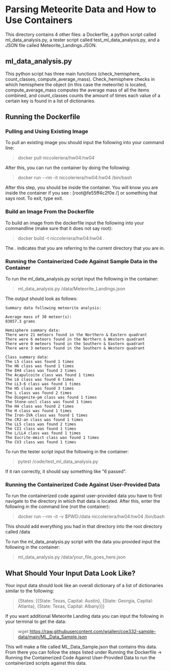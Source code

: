 # Parsing Meteorite Data and How to Use Containers

This directory contains 4 other files: a Dockerfile, a python script called ml_data_analysis.py, a tester script called test_ml_data_analysis.py, and a JSON file called Meteorite_Landings.JSON. 

## ml_data_analysis.py
This python script has three main functions (check_hemisphere, count_classes, compute_average_mass). Check_hemisphere checks in which hemisphere the object (in this case the meteorite) is located, compute_average_mass computes the average mass of all the items combined, and count_classes counts the amount of times each value of a certain key is found in a list of dictionaries.

## Running the Dockerfile

### Pulling and Using Existing Image
To pull an existing image you should input the following into your command line:
> docker pull niccoleriera/hw04:hw04

After this, you can run the container by doing the following:
> docker run --rm -it niccoleriera/hw04:hw04 /bin/bash

After this step, you should be inside the container. You will know you are inside the container if you see  :
[root@fe55ff4c2f0e /] or something that says root. To exit, type exit.

### Build an Image From the Dockerfile
To build an image from the dockerfile input the following into your commandline (make sure that it does not say root):
> docker build -t niccoleriera/hw04:hw04 .

The . indicates that you are referring to the current directory that you are in.

### Running the Containerized Code Against Sample Data in the Container
To run the ml_data_analysis.py script input the following in the container:
> ml_data_analysis.py /data/Meteorite_Landings.json

The output should look as follows:
```
Summary data following meteorite analysis:

Average mass of 30 meteor(s):
83857.3 grams

Hemisphere summary data:
There were 21 meteors found in the Northern & Eastern quadrant
There were 6 meteors found in the Northern & Western quadrant
There were 0 meteors found in the Southern & Eastern quadrant
There were 3 meteors found in the Southern & Western quadrant

Class summary data:
The L5 class was found 1 times
The H6 class was found 1 times
The EH4 class was found 2 times
The Acapulcoite class was found 1 times
The L6 class was found 6 times
The LL3-6 class was found 1 times
The H5 class was found 3 times
The L class was found 2 times
The Diogenite-pm class was found 1 times
The Stone-uncl class was found 1 times
The H4 class was found 2 times
The H class was found 1 times
The Iron-IVA class was found 1 times
The CR2-an class was found 1 times
The LL5 class was found 2 times
The CI1 class was found 1 times
The L/LL4 class was found 1 times
The Eucrite-mmict class was found 1 times
The CV3 class was found 1 times
```

To run the tester script input the following in the container:
> pytest /code/test_ml_data_analysis.py

If it ran correctly, it should say something like "6 passed".

### Running the Containerized Code Against User-Provided Data
To run the containerized code against user-provided data you have to first navigate to the directory in which that data is located. After this, enter the following in the command line (not the container):
> docker run --rm -it -v $PWD:/data niccoleriera/hw04:hw04 /bin/bash

This should add everything you had in that directory into the root directory called /data

To run the ml_data_analysis.py script with the data you provided input the following in the container:
> ml_data_analysis.py /data/your_file_goes_here.json

## What Should Your Input Data Look Like?
Your input data should look like an overall dictionary of a list of dictionaries similar to the following:
> {States: [{State: Texas, Capital: Austin}, {State: Georgia, Capital: Atlanta}, {State: Texas, Capital: Albany}]}


If you want additional Meteorite Landing data you can input the following in your terminal to get the data:
> wget https://raw.githubusercontent.com/wjallen/coe332-sample-data/main/ML_Data_Sample.json

This will make a file called ML_Data_Sample.json that contains this data. From there you can follow the steps listed under Running the Dockerfile -> Running the Containerized Code Against User-Provided Data to run the containerized scripts against this data.